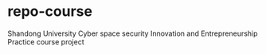 # repo-course
Shandong University Cyber space security Innovation and Entrepreneurship Practice course project
